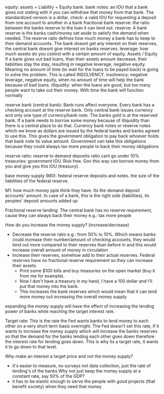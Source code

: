 equity:
assets = Liability + Equity
bank:
bank notes: an IOU that a bank gives out stating with it you can withdraw that money from that bank. The standardized version is a dollar.
check: a valid IOU for requesting a deposit from one account to another in a bank
fractional bank reserve: the ratio between the banks reserve to the loan it can lend out.
reserve: A bank reserve is the banks cash/money set aside to satisfy the demand when needed. The reserve ratio defines how much money a bank has to keep to their demand accounts. The bank doesnt get any interest on their reserves, the central bank doesnt give interest on banks reserves. 
leverage: how much assets do you control with a certain amount of equity. Assets / Equity
If a bank gives out bad loans, than their assets amount decrease, their liabilities stay the stay, resulting in	negative leverage, negative equity. Meaning no amount of time (to wait for the loans to be payed back) is
going to solve the problem. This is called INSOLVENCY.
insolvency: negative leverage, negative equity, when no amount of time will help the bank because of bad loans.
illiquidity: when the loans are good, but too many people want to take out their money. With time the bank will function normally


reserve bank (central bank):
Bank-runs affect everyone. 
Every bank has a checking account at the reserve bank. Only central bank issues currency and only one type of currency/bank note. The banks gold is at the reserved bank. If a bank needs to borrow some money because of illiquidity than there is a central place to do that.
Currency bank notes or reserve notes which we know as dollars are issued by the federal banks and banks agreed to use this. This gives the government obligation to pay back whoever holds that bank note its value amount. Government can take this obligations because they could always tax more people to back their money obligations

reserve ratio: reserve to demand deposits ratio cant go under 10%
treasuries: government IOU. Risk free. Gov this way can borrow money from you and give you this IOU (treasury).

base money supply (M0):  federal reserve deposits and notes. the size of the liabilities of the federal reserve.

M1: how much money pple think they have. Its the demand deposit accounts' amount. In case of a bank, this is the right side (liabilities), its peoples' deposit amounts added up

Fractional reserve landing. The central bank has no reserve requirement, cause they can always back their money e.g.: tax more people

How do you increase the money supply? (increase/decrease)
- Decrease the reserve ratio e.g.: from 50% to 10%. Which means banks could increase their number/amount of checking accounts, they would lend out more compared to their reserves than before in and this would increase overall amount of money in circulation
- Increase their reserves, somehow add to their actual reserves. Federal reserves have no fractional reserve requirement so they can increase their assets. 
	- Print some $100 bills and buy treasuries on the open market (buy it from me for example). 
	- Now I don't have a treasury in my hand, I have a 100 dollar and I'll put that money into the bank.
	- This increases the bank reserves which would mean that it can lend more money out increasing the overall money supply

 expanding the money supply will have the effect of increasing the lending power of banks while reaching the target interest rate.

Target rate: This is the rate the Fed wants banks to lend money to each other on a very short term basis overnight. The Fed doesn't set this rate, if it wants to increase the money supply which will increase the banks reserves so that the demand for the banks lending each other goes down therefore the interest rate for lending goes down. This is why its a target rate, it wants it to go down to that level.

 Why make an interest a target price and not the money supply?
 - it's easier to measure, no surveys not data collection, just the rate of lending's of the banks
 Why not just keep the money supply at a constant rate, say 50% of the GDP? 
 - it has to be elastic enough to serve the people with good projects (that benefit society) when they need that money



